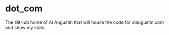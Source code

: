 # dot_com

The GitHub home of Al Augustin that will house the code for alaugustin.com and show my stats.
